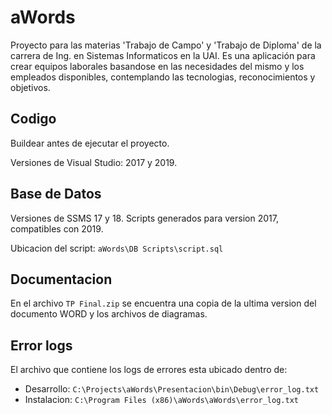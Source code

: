 # aWords
Proyecto para las materias 'Trabajo de Campo' y 'Trabajo de Diploma' de la carrera de Ing. en Sistemas Informaticos en la UAI. Es una aplicación para crear equipos laborales basandose en las necesidades del mismo y los empleados disponibles, contemplando las tecnologias, reconocimientos y objetivos.

## Codigo
Buildear antes de ejecutar el proyecto.

Versiones de Visual Studio: 2017 y 2019.


## Base de Datos
Versiones de SSMS 17 y 18. Scripts generados para version 2017, compatibles con 2019.

Ubicacion del script: `aWords\DB Scripts\script.sql`


## Documentacion
En el archivo `TP Final.zip` se encuentra una copia de la ultima version del documento WORD y los archivos de diagramas.


## Error logs
El archivo que contiene los logs de errores esta ubicado dentro de: 
- Desarrollo: `C:\Projects\aWords\Presentacion\bin\Debug\error_log.txt`
- Instalacion: `C:\Program Files (x86)\aWords\aWords\error_log.txt`
